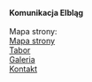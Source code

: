 <b>Komunikacja Elbląg</b><br><br>
Mapa strony:<br>
<a href="https://warmkol.github.io/komunikacja-elblag">Mapa strony</a><br>
<a href="https://warmkol.github.io/komunikacja-elblag/tabor">Tabor</a><br>
<a href="https://warmkol.github.io/komunikacja-elblag/galeria">Galeria</a><br>
<a href="https://warmkol.github.io/komunikacja-elblag/kontakt">Kontakt</a>
